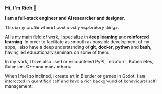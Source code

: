 ### Hi, I'm Rich 👋

**I am a full-stack engineer and AI researcher and designer.**

This is my profile where I post mostly exploratory things.

AI is my main field of work, I specialize in **deep learning** and **reinforced learning**. In order to facilitate as smooth as possible development of my apps, I also have a deep understanding of **git**, **docker**, **python** and **bash**, having led educationary seminars on some of them. 

In my work, I have also used or encountered PyPI, Terraform, Kubernetes, Selenium, C++ and many others.

When I feel so inclined, I create art in Blender or games in Godot. I am interested in quantified self and have a rich background of behavioural self-management.
